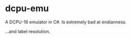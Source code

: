 dcpu-emu
========

A DCPU-16 emulator in C#. Is extremely bad at endianness.

...and label resolution.
